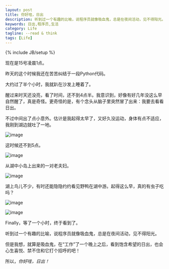 ```yaml
---
layout: post
title: 你好哇，日出
description: 听到过一个有趣的比喻，说程序员就像吸血鬼，总是在夜间活动，见不得阳光。但是我想，就算是吸血鬼，在“工作”了一个晚上之后，看到饱含希望的日出，也会心生喜悦、禁不住和它打个招呼的吧！
keywords: 日出,程序员,生活
category: Life
tagline: --read & think
tags: [Life]
---
```

{% include JB/setup %}

现在是15号凌晨1点。

昨天的这个时候我还在苦苦纠结于一段Python代码。

大约过了半个小时，我就趴在沙发上睡着了。

醒过来时天还没亮，看了时间，还不到4点半。我意识到，好像有好几年没这么早自然醒了，真是奇怪。更奇怪的是，有个念头从脑子里突然冒了出来：我要去看看日出。

不过中间出了点小意外。估计是我起得太早了，又好久没运动，身体有点不适应，我刚到湖边就吐了一地。

![image](http://pic.yupoo.com/jok3r/DUd0VG0j/zRrys.png)

这时候还不到5点。

![image](http://pic.yupoo.com/jok3r/DUd0UWuq/xX6Ev.png)

从湖中小岛上出来的一对老夫妇。

![image](http://pic.yupoo.com/jok3r/DUd0A6i6/ACO0i.png)

湖上鸟儿不少，有时还能隐隐约约看见野鸭在湖中游。起得这么早，真的有虫子吃吗？

![image](http://pic.yupoo.com/jok3r/DUd0WkSN/xdXzQ.png)

![image](http://pic.yupoo.com/jok3r/DUd0WDFU/2BDz4.png)

Finally，等了一个小时，终于看到了。

听到过一个有趣的比喻，说程序员就像吸血鬼，总是在夜间活动，见不得阳光。

但是我想，就算是吸血鬼，在“工作”了一个晚上之后，看到饱含希望的日出，也会心生喜悦、禁不住和它打个招呼的吧！

所以，*你好哇，日出！*